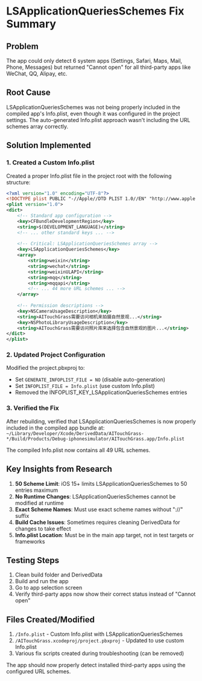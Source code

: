 # LSApplicationQueriesSchemes Fix Summary

## Problem
The app could only detect 6 system apps (Settings, Safari, Maps, Mail, Phone, Messages) but returned "Cannot open" for all third-party apps like WeChat, QQ, Alipay, etc.

## Root Cause
LSApplicationQueriesSchemes was not being properly included in the compiled app's Info.plist, even though it was configured in the project settings. The auto-generated Info.plist approach wasn't including the URL schemes array correctly.

## Solution Implemented

### 1. Created a Custom Info.plist
Created a proper Info.plist file in the project root with the following structure:

```xml
<?xml version="1.0" encoding="UTF-8"?>
<!DOCTYPE plist PUBLIC "-//Apple//DTD PLIST 1.0//EN" "http://www.apple.com/DTDs/PropertyList-1.0.dtd">
<plist version="1.0">
<dict>
    <!-- Standard app configuration -->
    <key>CFBundleDevelopmentRegion</key>
    <string>$(DEVELOPMENT_LANGUAGE)</string>
    <!-- ... other standard keys ... -->
    
    <!-- Critical: LSApplicationQueriesSchemes array -->
    <key>LSApplicationQueriesSchemes</key>
    <array>
        <string>weixin</string>
        <string>wechat</string>
        <string>weixinULAPI</string>
        <string>mqq</string>
        <string>mqqapi</string>
        <!-- ... 44 more URL schemes ... -->
    </array>
    
    <!-- Permission descriptions -->
    <key>NSCameraUsageDescription</key>
    <string>AITouchGrass需要访问相机来拍摄自然景观...</string>
    <key>NSPhotoLibraryUsageDescription</key>
    <string>AITouchGrass需要访问照片库来选择包含自然景观的图片...</string>
</dict>
</plist>
```

### 2. Updated Project Configuration
Modified the project.pbxproj to:
- Set `GENERATE_INFOPLIST_FILE = NO` (disable auto-generation)
- Set `INFOPLIST_FILE = Info.plist` (use custom Info.plist)
- Removed the INFOPLIST_KEY_LSApplicationQueriesSchemes entries

### 3. Verified the Fix
After rebuilding, verified that LSApplicationQueriesSchemes is now properly included in the compiled app bundle at:
`~/Library/Developer/Xcode/DerivedData/AITouchGrass-*/Build/Products/Debug-iphonesimulator/AITouchGrass.app/Info.plist`

The compiled Info.plist now contains all 49 URL schemes.

## Key Insights from Research

1. **50 Scheme Limit**: iOS 15+ limits LSApplicationQueriesSchemes to 50 entries maximum
2. **No Runtime Changes**: LSApplicationQueriesSchemes cannot be modified at runtime
3. **Exact Scheme Names**: Must use exact scheme names without "://" suffix
4. **Build Cache Issues**: Sometimes requires cleaning DerivedData for changes to take effect
5. **Info.plist Location**: Must be in the main app target, not in test targets or frameworks

## Testing Steps

1. Clean build folder and DerivedData
2. Build and run the app
3. Go to app selection screen
4. Verify third-party apps now show their correct status instead of "Cannot open"

## Files Created/Modified

1. `/Info.plist` - Custom Info.plist with LSApplicationQueriesSchemes
2. `/AITouchGrass.xcodeproj/project.pbxproj` - Updated to use custom Info.plist
3. Various fix scripts created during troubleshooting (can be removed)

The app should now properly detect installed third-party apps using the configured URL schemes.